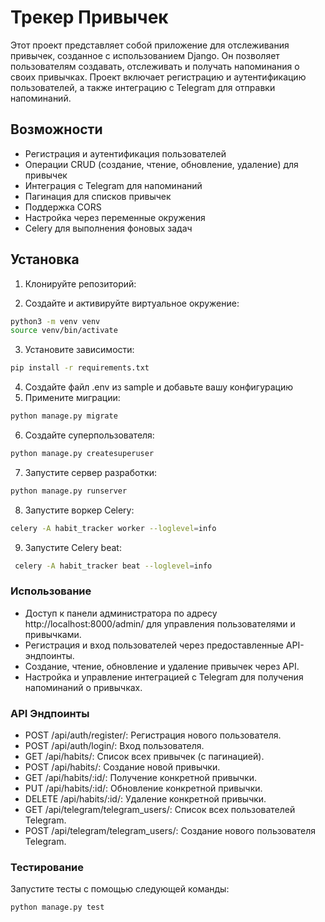# Трекер Привычек

Этот проект представляет собой приложение для отслеживания привычек, созданное с использованием Django. Он позволяет пользователям создавать, отслеживать и получать напоминания о своих привычках. Проект включает регистрацию и аутентификацию пользователей, а также интеграцию с Telegram для отправки напоминаний.

## Возможности

- Регистрация и аутентификация пользователей
- Операции CRUD (создание, чтение, обновление, удаление) для привычек
- Интеграция с Telegram для напоминаний
- Пагинация для списков привычек
- Поддержка CORS
- Настройка через переменные окружения
- Celery для выполнения фоновых задач

## Установка

1. Клонируйте репозиторий:


2. Создайте и активируйте виртуальное окружение:
```bash
python3 -m venv venv
source venv/bin/activate
```
3. Установите зависимости:
```bash
pip install -r requirements.txt
```
4. Создайте файл .env из sample и добавьте вашу конфигурацию
5. Примените миграции:
```bash
python manage.py migrate
```
6. Создайте суперпользователя:
```bash
python manage.py createsuperuser
```
7. Запустите сервер разработки:
```bash
python manage.py runserver
```
8. Запустите воркер Celery:
```bash
celery -A habit_tracker worker --loglevel=info 
```
9. Запустите Celery beat:
```bash
 celery -A habit_tracker beat --loglevel=info
```
### Использование
* Доступ к панели администратора по адресу http://localhost:8000/admin/ для управления пользователями и привычками.
* Регистрация и вход пользователей через предоставленные API-эндпоинты.
* Создание, чтение, обновление и удаление привычек через API.
* Настройка и управление интеграцией с Telegram для получения напоминаний о привычках.

### API Эндпоинты
* POST /api/auth/register/: Регистрация нового пользователя.
* POST /api/auth/login/: Вход пользователя.
* GET /api/habits/: Список всех привычек (с пагинацией).
* POST /api/habits/: Создание новой привычки.
* GET /api/habits/:id/: Получение конкретной привычки.
* PUT /api/habits/:id/: Обновление конкретной привычки.
* DELETE /api/habits/:id/: Удаление конкретной привычки.
* GET /api/telegram/telegram_users/: Список всех пользователей Telegram.
* POST /api/telegram/telegram_users/: Создание нового пользователя Telegram.

### Тестирование
Запустите тесты с помощью следующей команды:

```bash
python manage.py test
```